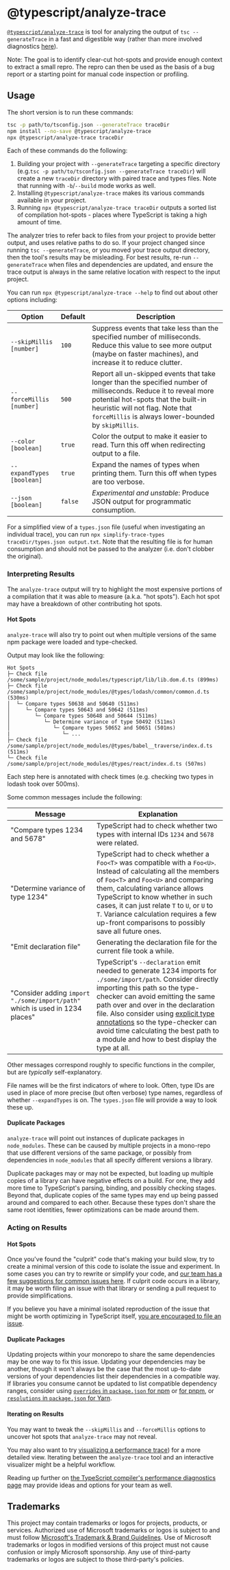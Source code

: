 # @typescript/analyze-trace

[`@typescript/analyze-trace`](https://github.com/microsoft/typescript-analyze-trace) is tool for analyzing the output of `tsc --generateTrace` in a fast and digestible way (rather than more involved diagnostics [here](https://github.com/microsoft/TypeScript/wiki/Performance-Tracing)).

Note: The goal is to identify clear-cut hot-spots and provide enough context to extract a small repro.
The repro can then be used as the basis of a bug report or a starting point for manual code inspection or profiling.

## Usage

The short version is to run these commands:

```sh
tsc -p path/to/tsconfig.json --generateTrace traceDir
npm install --no-save @typescript/analyze-trace
npx @typescript/analyze-trace traceDir
```

Each of these commands do the following:

1. Building your project with `--generateTrace` targeting a specific directory (e.g.`tsc -p path/to/tsconfig.json --generateTrace traceDir`) will create a new `traceDir` directory with paired trace and types files.
   Note that running with `-b`/`--build` mode works as well.
2. Installing `@typescript/analyze-trace` makes its various commands available in your project.
3. Running `npx @typescript/analyze-trace traceDir` outputs a sorted list of compilation hot-spots - places where TypeScript is taking a high amount of time.

The analyzer tries to refer back to files from your project to provide better output, and uses relative paths to do so.
If your project changed since running `tsc --generateTrace`, or you moved your trace output directory, then the tool's results may be misleading.
For best results, re-run `--generateTrace` when files and dependencies are updated, and ensure the trace output is always in the same relative location with respect to the input project.

You can run `npx @typescript/analyze-trace --help` to find out about other options including:

Option                    | Default | Description
--------------------------|---------|-------------------------------------------------------------------------------
`--skipMillis [number]`   | `100`   | Suppress events that take less than the specified number of milliseconds. Reduce this value to see more output (maybe on faster machines), and increase it to reduce clutter.
`--forceMillis [number]`  | `500`   | Report all un-skipped events that take longer than the specified number of milliseconds. Reduce it to reveal more potential hot-spots that the built-in heuristic will not flag. Note that `forceMillis` is always lower-bounded by `skipMillis`.
`--color [boolean]`       | `true`  | Color the output to make it easier to read. Turn this off when redirecting output to a file.
`--expandTypes [boolean]` | `true`  | Expand the names of types when printing them. Turn this off when types are too verbose.
`--json [boolean]`        | `false` | *Experimental and unstable*: Produce JSON output for programmatic consumption.

For a simplified view of a `types.json` file (useful when investigating an individual trace), you can run `npx simplify-trace-types traceDir/types.json output.txt`.
Note that the resulting file is for human consumption and should not be passed to the analyzer (i.e. don't clobber the original).

### Interpreting Results

The `analyze-trace` output will try to highlight the most expensive portions of a compilation that it was able to measure (a.k.a. "hot spots").
Each hot spot may have a breakdown of other contributing hot spots.

#### Hot Spots

`analyze-trace` will also try to point out when multiple versions of the same npm package were loaded and type-checked.

Output may look like the following:

```
Hot Spots
├─ Check file /some/sample/project/node_modules/typescript/lib/lib.dom.d.ts (899ms)
├─ Check file /some/sample/project/node_modules/@types/lodash/common/common.d.ts (530ms)
│  └─ Compare types 50638 and 50640 (511ms)
│     └─ Compare types 50643 and 50642 (511ms)
│        └─ Compare types 50648 and 50644 (511ms)
│           └─ Determine variance of type 50492 (511ms)
│              └─ Compare types 50652 and 50651 (501ms)
|                 └─ ...
├─ Check file /some/sample/project/node_modules/@types/babel__traverse/index.d.ts (511ms)
└─ Check file /some/sample/project/node_modules/@types/react/index.d.ts (507ms)
```

Each step here is annotated with check times (e.g. checking two types in lodash took over 500ms).

Some common messages include the following:

Message | Explanation
--------|------------
"Compare types 1234 and 5678" | TypeScript had to check whether two types with internal IDs `1234` and `5678` were related.
"Determine variance of type 1234" | TypeScript had to check whether a `Foo<T>` was compatible with a `Foo<U>`. Instead of calculating all the members of `Foo<T>` and `Foo<U>` and comparing them, calculating variance allows TypeScript to know whether in such cases, it can just relate `T` to `U`, or `U` to `T`. Variance calculation requires a few up-front comparisons to possibly save all future ones.
"Emit declaration file" | Generating the declaration file for the current file took a while.
"Consider adding `import "./some/import/path"` which is used in 1234 places" | TypeScript's `--declaration` emit needed to generate 1234 imports for `./some/import/path`. Consider directly importing this path so the type-checker can avoid emitting the same path over and over in the declaration file. Also consider using [explicit type annotations](https://github.com/microsoft/TypeScript/wiki/Performance#using-type-annotations) so the type-checker can avoid time calculating the best path to a module and how to best display the type at all.

Other messages correspond roughly to specific functions in the compiler, but are *typically* self-explanatory.

File names will be the first indicators of where to look.
Often, type IDs are used in place of more precise (but often verbose) type names, regardless of whether `--expandTypes` is on.
The `types.json` file will provide a way to look these up.

#### Duplicate Packages

`analyze-trace` will point out instances of duplicate packages in `node_modules`.
These can be caused by multiple projects in a mono-repo that use different versions of the same package, or possibly from dependencies in `node_modules` that all specify different versions a library.

Duplicate packages may or may not be expected, but loading up multiple copies of a library can have negative effects on a build.
For one, they add more time to TypeScript's parsing, binding, and possibly checking stages.
Beyond that, duplicate copies of the same types may end up being passed around and compared to each other.
Because these types don't share the same root identities, fewer optimizations can be made around them.

### Acting on Results

#### Hot Spots

Once you've found the "culprit" code that's making your build slow, try to create a minimal version of this code to isolate the issue and experiment.
In some cases you can try to rewrite or simplify your code, and [our team has a few suggestions for common issues here](https://github.com/microsoft/TypeScript/wiki/Performance#writing-easy-to-compile-code).
If culprit code occurs in a library, it may be worth filing an issue with that library or sending a pull request to provide simplifications.

If you believe you have a minimal isolated reproduction of the issue that might be worth optimizing in TypeScript itself, [you are encouraged to file an issue](https://github.com/microsoft/TypeScript/issues/new/choose).

#### Duplicate Packages

Updating projects within your monorepo to share the same dependencies may be one way to fix this issue.
Updating your dependencies may be another, though it won't always be the case that the most up-to-date versions of your dependencies list their dependencies in a compatible way.
If libraries you consume cannot be updated to list compatible dependency ranges, consider using [`overrides` in `package.json` for npm](https://docs.npmjs.com/cli/v8/configuring-npm/package-json#overrides) or [for pnpm](https://pnpm.io/package_json#pnpmoverrides), or [`resolutions` in `package.json` for Yarn](https://classic.yarnpkg.com/lang/en/docs/selective-version-resolutions/).

#### Iterating on Results

You may want to tweak the `--skipMillis` and `--forceMillis` options to uncover hot spots that `analyze-trace` may not reveal.

You may also want to try [visualizing a performance trace](https://github.com/microsoft/TypeScript/wiki/Performance-Tracing)) for a more detailed view.
Iterating between the `analyze-trace` tool and an interactive visualizer might be a helpful workflow.


Reading up further on [the TypeScript compiler's performance diagnostics page](https://github.com/microsoft/TypeScript/wiki/Performance) may provide ideas and options for your team as well.

## Trademarks

This project may contain trademarks or logos for projects, products, or services. Authorized use of Microsoft
trademarks or logos is subject to and must follow
[Microsoft's Trademark & Brand Guidelines](https://www.microsoft.com/en-us/legal/intellectualproperty/trademarks/usage/general).
Use of Microsoft trademarks or logos in modified versions of this project must not cause confusion or imply Microsoft sponsorship.
Any use of third-party trademarks or logos are subject to those third-party's policies.
